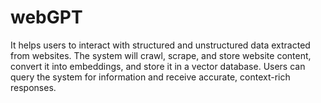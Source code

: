 # webGPT
It helps users to interact with structured and unstructured data extracted from websites. The system will crawl,  scrape, and store website content, convert it into embeddings, and store it in a vector database.  Users can query the system for information and receive accurate, context-rich responses. 
